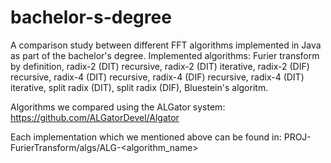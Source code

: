 # bachelor-s-degree
A comparison study between different FFT algorithms implemented in Java as part of the bachelor's degree. Implemented algorithms: Furier transform by definition, radix-2 (DIT) recursive, radix-2 (DIT) iterative, radix-2 (DIF) recursive, radix-4 (DIT) recursive, radix-4 (DIF) recursive, radix-4 (DIT) iterative, split radix (DIT), split radix (DIF), Bluestein's algoritm.

Algorithms we compared using the ALGator system: https://github.com/ALGatorDevel/Algator

Each implementation which we mentioned above can be found in: PROJ-FurierTransform/algs/ALG-\<algorithm_name\>
